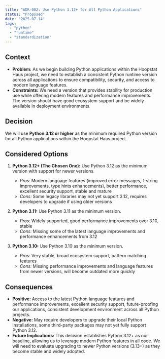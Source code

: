 ```yaml
---
title: "ADR-002: Use Python 3.12+ for All Python Applications"
status: "Proposed"
date: "2025-07-14"
tags:
  - "python"
  - "runtime"
  - "standardization"
---
```


## Context

* **Problem:** As we begin building Python applications within the Hoopstat Haus project, we need to establish a consistent Python runtime version across all applications to ensure compatibility, security, and access to modern language features.
* **Constraints:** We need a version that provides stability for production use while offering modern features and performance improvements. The version should have good ecosystem support and be widely available in deployment environments.

## Decision

We will use **Python 3.12 or higher** as the minimum required Python version for all Python applications within the Hoopstat Haus project.

## Considered Options

1. **Python 3.12+ (The Chosen One):** Use Python 3.12 as the minimum version with support for newer versions.
   * *Pros:* Modern language features (improved error messages, f-string improvements, type hints enhancements), better performance, excellent security support, stable and mature
   * *Cons:* Some legacy libraries may not yet support 3.12, requires developers to upgrade if using older versions

2. **Python 3.11:** Use Python 3.11 as the minimum version.
   * *Pros:* Widely supported, good performance improvements over 3.10, stable
   * *Cons:* Missing some of the latest language improvements and performance enhancements from 3.12

3. **Python 3.10:** Use Python 3.10 as the minimum version.
   * *Pros:* Very stable, broad ecosystem support, pattern matching features
   * *Cons:* Missing performance improvements and language features from newer versions, will become outdated more quickly

## Consequences

* **Positive:** Access to the latest Python language features and performance improvements, excellent security support, future-proofing our applications, consistent development environment across all Python projects.
* **Negative:** May require developers to upgrade their local Python installations, some third-party packages may not yet fully support Python 3.12.
* **Future Implications:** This decision establishes Python 3.12+ as our baseline, allowing us to leverage modern Python features in all code. We will need to evaluate upgrading to newer Python versions (3.13+) as they become stable and widely adopted.